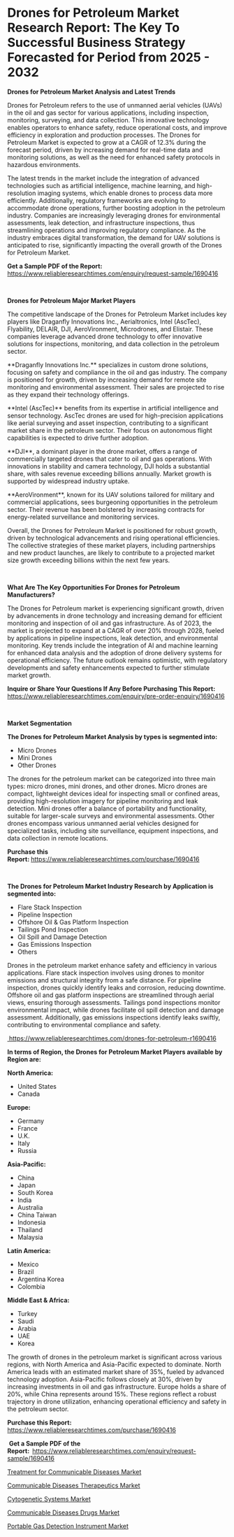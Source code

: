<p><h1>Drones for Petroleum Market Research Report: The Key To Successful Business Strategy Forecasted for Period from 2025 - 2032</h1></p><p><strong>Drones for Petroleum Market Analysis and Latest Trends</strong></p>
<p><p>Drones for Petroleum refers to the use of unmanned aerial vehicles (UAVs) in the oil and gas sector for various applications, including inspection, monitoring, surveying, and data collection. This innovative technology enables operators to enhance safety, reduce operational costs, and improve efficiency in exploration and production processes. The Drones for Petroleum Market is expected to grow at a CAGR of 12.3% during the forecast period, driven by increasing demand for real-time data and monitoring solutions, as well as the need for enhanced safety protocols in hazardous environments.</p><p>The latest trends in the market include the integration of advanced technologies such as artificial intelligence, machine learning, and high-resolution imaging systems, which enable drones to process data more efficiently. Additionally, regulatory frameworks are evolving to accommodate drone operations, further boosting adoption in the petroleum industry. Companies are increasingly leveraging drones for environmental assessments, leak detection, and infrastructure inspections, thus streamlining operations and improving regulatory compliance. As the industry embraces digital transformation, the demand for UAV solutions is anticipated to rise, significantly impacting the overall growth of the Drones for Petroleum Market.</p></p>
<p><strong>Get a Sample PDF of the Report:&nbsp;</strong> <a href="https://www.reliableresearchtimes.com/enquiry/request-sample/1690416?utm_campaign=1558&utm_medium=2&utm_source=Github&utm_content=ia&utm_term=06012025&utm_id=drones-for-petroleum">https://www.reliableresearchtimes.com/enquiry/request-sample/1690416</a></p>
<p>&nbsp;</p>
<p><strong>Drones for Petroleum Major Market Players</strong></p>
<p><p>The competitive landscape of the Drones for Petroleum Market includes key players like Draganfly Innovations Inc., Aerialtronics, Intel (AscTec), Flyability, DELAIR, DJI, AeroVironment, Microdrones, and Elistair. These companies leverage advanced drone technology to offer innovative solutions for inspections, monitoring, and data collection in the petroleum sector.</p><p>**Draganfly Innovations Inc.** specializes in custom drone solutions, focusing on safety and compliance in the oil and gas industry. The company is positioned for growth, driven by increasing demand for remote site monitoring and environmental assessment. Their sales are projected to rise as they expand their technology offerings.</p><p>**Intel (AscTec)** benefits from its expertise in artificial intelligence and sensor technology. AscTec drones are used for high-precision applications like aerial surveying and asset inspection, contributing to a significant market share in the petroleum sector. Their focus on autonomous flight capabilities is expected to drive further adoption.</p><p>**DJI**, a dominant player in the drone market, offers a range of commercially targeted drones that cater to oil and gas operations. With innovations in stability and camera technology, DJI holds a substantial share, with sales revenue exceeding billions annually. Market growth is supported by widespread industry uptake.</p><p>**AeroVironment**, known for its UAV solutions tailored for military and commercial applications, sees burgeoning opportunities in the petroleum sector. Their revenue has been bolstered by increasing contracts for energy-related surveillance and monitoring services.</p><p>Overall, the Drones for Petroleum Market is positioned for robust growth, driven by technological advancements and rising operational efficiencies. The collective strategies of these market players, including partnerships and new product launches, are likely to contribute to a projected market size growth exceeding billions within the next few years.</p></p>
<p>&nbsp;</p>
<p><strong>What Are The Key Opportunities For Drones for Petroleum Manufacturers?</strong></p>
<p><p>The Drones for Petroleum market is experiencing significant growth, driven by advancements in drone technology and increasing demand for efficient monitoring and inspection of oil and gas infrastructure. As of 2023, the market is projected to expand at a CAGR of over 20% through 2028, fueled by applications in pipeline inspections, leak detection, and environmental monitoring. Key trends include the integration of AI and machine learning for enhanced data analysis and the adoption of drone delivery systems for operational efficiency. The future outlook remains optimistic, with regulatory developments and safety enhancements expected to further stimulate market growth.</p></p>
<p><strong>Inquire or Share Your Questions If Any Before Purchasing This Report:</strong> <a href="https://www.reliableresearchtimes.com/enquiry/pre-order-enquiry/1690416?utm_campaign=1558&utm_medium=2&utm_source=Github&utm_content=ia&utm_term=06012025&utm_id=drones-for-petroleum">https://www.reliableresearchtimes.com/enquiry/pre-order-enquiry/1690416</a></p>
<p>&nbsp;</p>
<p><strong>Market Segmentation</strong></p>
<p><strong>The Drones for Petroleum Market Analysis by types is segmented into:</strong></p>
<p><ul><li>Micro Drones</li><li>Mini Drones</li><li>Other Drones</li></ul></p>
<p><p>The drones for the petroleum market can be categorized into three main types: micro drones, mini drones, and other drones. Micro drones are compact, lightweight devices ideal for inspecting small or confined areas, providing high-resolution imagery for pipeline monitoring and leak detection. Mini drones offer a balance of portability and functionality, suitable for larger-scale surveys and environmental assessments. Other drones encompass various unmanned aerial vehicles designed for specialized tasks, including site surveillance, equipment inspections, and data collection in remote locations.</p></p>
<p><strong>Purchase this Report:&nbsp;</strong><a href="https://www.reliableresearchtimes.com/purchase/1690416?utm_campaign=1558&utm_medium=2&utm_source=Github&utm_content=ia&utm_term=06012025&utm_id=drones-for-petroleum">https://www.reliableresearchtimes.com/purchase/1690416</a></p>
<p>&nbsp;</p>
<p><strong>The Drones for Petroleum Market Industry Research by Application is segmented into:</strong></p>
<p><ul><li>Flare Stack Inspection</li><li>Pipeline Inspection</li><li>Offshore Oil & Gas Platform Inspection</li><li>Tailings Pond Inspection</li><li>Oil Spill and Damage Detection</li><li>Gas Emissions Inspection</li><li>Others</li></ul></p>
<p><p>Drones in the petroleum market enhance safety and efficiency in various applications. Flare stack inspection involves using drones to monitor emissions and structural integrity from a safe distance. For pipeline inspection, drones quickly identify leaks and corrosion, reducing downtime. Offshore oil and gas platform inspections are streamlined through aerial views, ensuring thorough assessments. Tailings pond inspections monitor environmental impact, while drones facilitate oil spill detection and damage assessment. Additionally, gas emissions inspections identify leaks swiftly, contributing to environmental compliance and safety.</p></p>
<p><a href="https://www.reliableresearchtimes.com/drones-for-petroleum-r1690416?utm_campaign=1558&utm_medium=2&utm_source=Github&utm_content=ia&utm_term=06012025&utm_id=drones-for-petroleum">&nbsp;https://www.reliableresearchtimes.com/drones-for-petroleum-r1690416</a></p>
<p><strong>In terms of Region, the Drones for Petroleum Market Players available by Region are:</strong></p>
<p>
    <p> <strong> North America: </strong>
        <ul>
            <li>United States</li>
            <li>Canada</li>
        </ul>
        </p> 
    <p> <strong> Europe: </strong>
        <ul>
            <li>Germany</li>
            <li>France</li>
            <li>U.K.</li>
            <li>Italy</li>
            <li>Russia</li>
        </ul>
        </p> 
    <p> <strong> Asia-Pacific: </strong>
        <ul>
            <li>China</li>
            <li>Japan</li>
            <li>South Korea</li>
            <li>India</li>
            <li>Australia</li>
            <li>China Taiwan</li>
            <li>Indonesia</li>
            <li>Thailand</li>
            <li>Malaysia</li>
        </ul>
        </p> 
    <p> <strong> Latin America: </strong>
        <ul>
            <li>Mexico</li>
            <li>Brazil</li>
            <li>Argentina Korea</li>
            <li>Colombia</li>
        </ul>
        </p> 
    <p> <strong> Middle East & Africa: </strong>
        <ul>
            <li>Turkey</li>
            <li>Saudi</li>
            <li>Arabia</li>
            <li>UAE</li>
            <li>Korea</li>
        </ul>
    </p>
    </p>
<p><p>The growth of drones in the petroleum market is significant across various regions, with North America and Asia-Pacific expected to dominate. North America leads with an estimated market share of 35%, fueled by advanced technology adoption. Asia-Pacific follows closely at 30%, driven by increasing investments in oil and gas infrastructure. Europe holds a share of 20%, while China represents around 15%. These regions reflect a robust trajectory in drone utilization, enhancing operational efficiency and safety in the petroleum sector.</p></p>
<p><strong>Purchase this Report: </strong><a href="https://www.reliableresearchtimes.com/purchase/1690416?utm_campaign=1558&utm_medium=2&utm_source=Github&utm_content=ia&utm_term=06012025&utm_id=drones-for-petroleum">https://www.reliableresearchtimes.com/purchase/1690416</a></p>
<p>&nbsp;<strong>Get a Sample PDF of the Report:&nbsp;&nbsp;</strong><a href="https://www.reliableresearchtimes.com/enquiry/request-sample/1690416?utm_campaign=1558&utm_medium=2&utm_source=Github&utm_content=ia&utm_term=06012025&utm_id=drones-for-petroleum">https://www.reliableresearchtimes.com/enquiry/request-sample/1690416</a></p>
<p><strong></strong></p>
<p><p><a href="https://www.linkedin.com/pulse/treatment-communicable-diseases-market-analysis-striking-gp6fe?utm_campaign=1558&utm_medium=2&utm_source=Github&utm_content=ia&utm_term=06012025&utm_id=drones-for-petroleum">Treatment for Communicable Diseases Market</a></p><p><a href="https://www.linkedin.com/pulse/communicable-diseases-therapeutics-market-scope-provide-valuable-3u5ie?utm_campaign=1558&utm_medium=2&utm_source=Github&utm_content=ia&utm_term=06012025&utm_id=drones-for-petroleum">Communicable Diseases Therapeutics Market</a></p><p><a href="https://www.linkedin.com/pulse/competitive-analysis-cytogenetic-systems-market-from-2025-cfokc?utm_campaign=1558&utm_medium=2&utm_source=Github&utm_content=ia&utm_term=06012025&utm_id=drones-for-petroleum">Cytogenetic Systems Market</a></p><p><a href="https://www.linkedin.com/pulse/communicable-diseases-drugs-market-progressan-anticipated-compound-c4npe?utm_campaign=1558&utm_medium=2&utm_source=Github&utm_content=ia&utm_term=06012025&utm_id=drones-for-petroleum">Communicable Diseases Drugs Market</a></p><p><a href="https://github.com/willjis/Market-Research-Report-List-1/blob/main/portable-gas-detection-instrument-market.md?utm_campaign=1558&utm_medium=2&utm_source=Github&utm_content=ia&utm_term=06012025&utm_id=drones-for-petroleum">Portable Gas Detection Instrument Market</a></p></p>